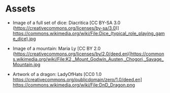# Assets

- Image of a full set of dice: Diacritica [CC BY-SA 3.0 (https://creativecommons.org/licenses/by-sa/3.0)] https://commons.wikimedia.org/wiki/File:Dice_(typical_role_playing_game_dice).jpg

- Image of a mountain: Maria Ly [CC BY 2.0 (https://creativecommons.org/licenses/by/2.0/deed.en)]https://commons.wikimedia.org/wiki/File:K2,_Mount_Godwin_Austen,_Chogori,_Savage_Mountain.jpg

- Artwork of a dragon: LadyOfHats [CC0 1.0 https://creativecommons.org/publicdomain/zero/1.0/deed.en] https://commons.wikimedia.org/wiki/File:DnD_Dragon.png
